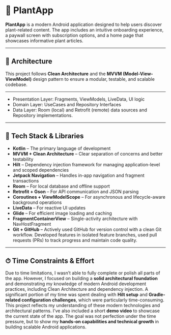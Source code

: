 # 🌿 PlantApp

**PlantApp** is a modern Android application designed to help users discover plant-related content. The app includes an intuitive onboarding experience, a paywall screen with subscription options, and a home page that showcases informative plant articles.

---

## 🧠 Architecture

This project follows **Clean Architecture** and the **MVVM (Model-View-ViewModel)** design pattern to ensure a modular, testable, and scalable codebase.

---

- Presentation Layer: Fragments, ViewModels, LiveData, UI logic
- Domain Layer: UseCases and Repository Interfaces
- Data Layer: Room (local) and Retrofit (remote) data sources and Repository implementations.

---

## 🧱 Tech Stack & Libraries

- **Kotlin** – The primary language of development  
- **MVVM + Clean Architecture** – Clear separation of concerns and better testability  
- **Hilt** – Dependency injection framework for managing application-level and scoped dependencies  
- **Jetpack Navigation** – Handles in-app navigation and fragment transactions  
- **Room** – For local database and offline support  
- **Retrofit + Gson** – For API communication and JSON parsing  
- **Coroutines + ViewModelScope** – For asynchronous and lifecycle-aware background operations  
- **LiveData** – For reactive UI updates  
- **Glide** – For efficient image loading and caching  
- **FragmentContainerView** – Single-activity architecture with NavHostFragment
- **Git + GitHub** – Actively used GitHub for version control with a clean Git workflow. Developed features in isolated feature branches, used pull requests (PRs) to track progress and maintain code quality.

---

## ⏱ Time Constraints & Effort
Due to time limitations, I wasn’t able to fully complete or polish all parts of the app. However, I focused on building a **solid architectural foundation** and demonstrating my knowledge of modern Android development practices, including Clean Architecture and dependency injection.
A significant portion of my time was spent dealing with **Hilt setup** and **Gradle-related configuration challenges**, which were particularly time-consuming. 
This project reflects my understanding of these modern technologies and architectural patterns. I’ve also included a short **demo video** to showcase the current state of the app.
The goal was not perfection under the time pressure, but to show my **hands-on capabilities and technical growth** in building scalable Android applications.

